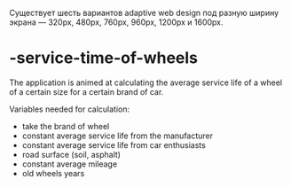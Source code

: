 Существует шесть вариантов adaptive web design под разную ширину экрана — 320px, 480px, 760px, 960px, 1200px и 1600px.

<i></i>

# -service-time-of-wheels

The application is animed at calculating the average service life of a wheel of a certain size for a certain brand of car.

Variables needed for calculation:
    <ul>
<li><span>take</span> the brand of wheel</li>
<li>constant average service life from the manufacturer</li>
<li>constant average service life from car enthusiasts</li>
<li>road surface (soil, asphalt)</li>
<li>constant average mileage</li>
<li>old wheels years</li>
    </ul>

